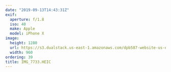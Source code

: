 ```yaml
---
date: "2019-09-13T14:43:31Z"
exif:
  aperture: f/1.8
  iso: 40
  make: Apple
  model: iPhone X
image:
  height: 1280
  url: https://s3.dualstack.us-east-1.amazonaws.com/dpb587-website-us-east-1/asset/gallery/2019-europe-trip/5ed4cb87-1f31-9a2d-a124-2afd33601f59~1280.jpg
  width: 960
ordering: 39
title: IMG_7733.HEIC
---
```

